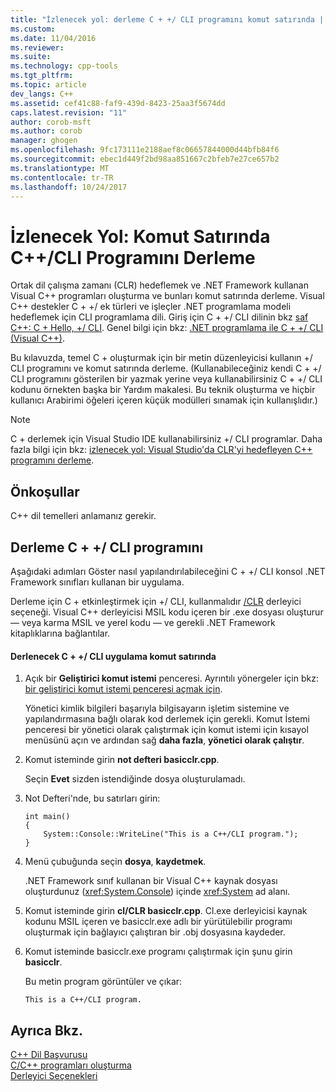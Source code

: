 ```yaml
---
title: "İzlenecek yol: derleme C + +/ CLI programını komut satırında | Microsoft Docs"
ms.custom: 
ms.date: 11/04/2016
ms.reviewer: 
ms.suite: 
ms.technology: cpp-tools
ms.tgt_pltfrm: 
ms.topic: article
dev_langs: C++
ms.assetid: cef41c88-faf9-439d-8423-25aa3f5674dd
caps.latest.revision: "11"
author: corob-msft
ms.author: corob
manager: ghogen
ms.openlocfilehash: 9fc173111e2188aef8c06657844000d44bfb84f6
ms.sourcegitcommit: ebec1d449f2bd98aa851667c2bfeb7e27ce657b2
ms.translationtype: MT
ms.contentlocale: tr-TR
ms.lasthandoff: 10/24/2017
---
```

# <a name="walkthrough-compiling-a-ccli-program-on-the-command-line"></a>İzlenecek Yol: Komut Satırında C++/CLI Programını Derleme
Ortak dil çalışma zamanı (CLR) hedeflemek ve .NET Framework kullanan Visual C++ programları oluşturma ve bunları komut satırında derleme. Visual C++ destekler C + +/ ek türleri ve işleçler .NET programlama modeli hedeflemek için CLI programlama dili. Giriş için C + +/ CLI dilinin bkz [saf C++: C + Hello, +/ CLI](http://msdn.microsoft.com/magazine/cc163681.aspx). Genel bilgi için bkz: [.NET programlama ile C + +/ CLI (Visual C++)](../dotnet/dotnet-programming-with-cpp-cli-visual-cpp.md).  
  
 Bu kılavuzda, temel C + oluşturmak için bir metin düzenleyicisi kullanın +/ CLI programını ve komut satırında derleme. (Kullanabileceğiniz kendi C + +/ CLI programını gösterilen bir yazmak yerine veya kullanabilirsiniz C + +/ CLI kodunu örnekten başka bir Yardım makalesi. Bu teknik oluşturma ve hiçbir kullanıcı Arabirimi öğeleri içeren küçük modülleri sınamak için kullanışlıdır.)  
  
> [!NOTE]
>  C + derlemek için Visual Studio IDE kullanabilirsiniz +/ CLI programlar. Daha fazla bilgi için bkz: [izlenecek yol: Visual Studio'da CLR'yi hedefleyen C++ programını derleme](../ide/walkthrough-compiling-a-cpp-program-that-targets-the-clr-in-visual-studio.md).  
  
## <a name="prerequisites"></a>Önkoşullar  
 C++ dil temelleri anlamanız gerekir.  
  
## <a name="compiling-a-ccli-program"></a>Derleme C + +/ CLI programını  
 Aşağıdaki adımları Göster nasıl yapılandırılabileceğini C + +/ CLI konsol .NET Framework sınıfları kullanan bir uygulama.  
  
 Derleme için C + etkinleştirmek için +/ CLI, kullanmalıdır [/CLR](../build/reference/clr-common-language-runtime-compilation.md) derleyici seçeneği. Visual C++ derleyicisi MSIL kodu içeren bir .exe dosyası oluşturur — veya karma MSIL ve yerel kodu — ve gerekli .NET Framework kitaplıklarına bağlantılar.  
  
#### <a name="to-compile-a-ccli-application-on-the-command-line"></a>Derlenecek C + +/ CLI uygulama komut satırında  
  
1.  Açık bir **Geliştirici komut istemi** penceresi. Ayrıntılı yönergeler için bkz: [bir geliştirici komut istemi penceresi açmak için](../build/building-on-the-command-line.md#developer_command_prompt).  
  
     Yönetici kimlik bilgileri başarıyla bilgisayarın işletim sistemine ve yapılandırmasına bağlı olarak kod derlemek için gerekli. Komut İstemi penceresi bir yönetici olarak çalıştırmak için komut istemi için kısayol menüsünü açın ve ardından sağ **daha fazla**, **yönetici olarak çalıştır**.  
  
2.  Komut isteminde girin **not defteri basicclr.cpp**.  
  
     Seçin **Evet** sizden istendiğinde dosya oluşturulamadı.  
  
3.  Not Defteri'nde, bu satırları girin:  
  
    ```  
    int main()  
    {  
        System::Console::WriteLine("This is a C++/CLI program.");  
    }  
    ```  
  
4.  Menü çubuğunda seçin **dosya**, **kaydetmek**.  
  
     .NET Framework sınıf kullanan bir Visual C++ kaynak dosyası oluşturdunuz (<xref:System.Console>) içinde <xref:System> ad alanı.  
  
5.  Komut isteminde girin **cl/CLR basicclr.cpp**. Cl.exe derleyicisi kaynak kodunu MSIL içeren ve basicclr.exe adlı bir yürütülebilir programı oluşturmak için bağlayıcı çalıştıran bir .obj dosyasına kaydeder.  
  
6.  Komut isteminde basicclr.exe programı çalıştırmak için şunu girin **basicclr**.  
  
     Bu metin program görüntüler ve çıkar:  
  
    ```Output  
    This is a C++/CLI program.  
    ```  
  
## <a name="see-also"></a>Ayrıca Bkz.  
 [C++ Dil Başvurusu](../cpp/cpp-language-reference.md)   
 [C/C++ programları oluşturma](../build/building-c-cpp-programs.md)   
 [Derleyici Seçenekleri](../build/reference/compiler-options.md)